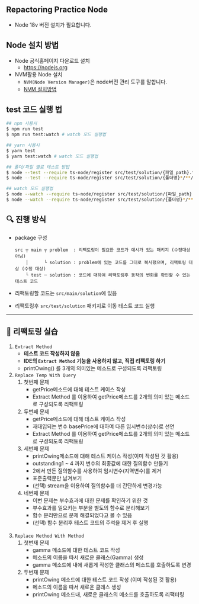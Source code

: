 ## Repactoring Practice Node
- Node 18v 버전 설치가 필요합니다.

## Node 설치 방법
- Node 공식홈페이지 다운로드 설치
    - https://nodejs.org
- NVM활용 Node 설치
  - `NVM(Node Version Manager)`은 node버전 관리 도구를 말합니다.
  - [NVM 설치방법](https://github.com/june2/refactoring-practice-node/blob/main/README_NVM.md)
  
## test 코드 실행 법
```sh
## npm 사용시
$ npm run test
$ npm run test:watch # watch 모드 실행법

## yarn 사용시
$ yarn test
$ yarn test:watch # watch 모드 실행법
```

```sh
## 폴더/파일 별로 테스트 방법
$ node --test --require ts-node/register src/test/solution/{파일_path}.ts
$ node --test --require ts-node/register src/test/solution/{폴더명}*/**/*.ts

## watch 모드 실행법
$ node --watch --require ts-node/register src/test/solution/{파일_path}.ts
$ node --watch --require ts-node/register src/test/solution/{폴더명}*/**/*.ts
```

## 🔍 진행 방식

- package 구성

  ```
  src ┬ main ┬ problem  : 리팩토링이 필요한 코드가 예시가 있는 패키지 (수정대상 아님) 
      │      └ solution : problem에 있는 코드를 그대로 복사했으며, 리팩토링 대상 (수정 대상)
      └ test ─ solution : 코드에 대하여 리팩토링후 동작의 변화를 확인할 수 있는 테스트 코드 
  ```
- 리팩토링할 코드는 `src/main/solution`에 있음
  <br>
- 리팩토링후 `src/test/solution` 패키지로 이동 테스트 코드 실행

---

## 🚀 리팩토링 실습

1. `Extract Method`
   - **테스트 코드 작성하지 않음**
   - **IDE의 `Extract Method` 기능을 사용하지 않고, 직접 리팩토링 하기**
   - printOwing() 를 3개의 의미있는 메소드로 구성되도록 리팩토링 
     <br>
2. `Replace Temp With Query`
   1. 첫번째 문제
      - getPrice메소드에 대해 테스트 케이스 작성
      - Extract Method 를 이용하여 getPrice메소드를 2개의 의미 있는 메소드로 구성되도록 리팩토링
   2. 두번째 문제
      - getPrice메소드에 대해 테스트 케이스 작성
      - 재대입되는 변수 basePrice에 대하여 다른 임시변수(상수)로 선언
      - Extract Method 를 이용하여 getPrice메소드를 2개의 의미 있는 메소드로 구성되도록 리팩토링
   3. 세번째 문제
      - printOwing메소드에 대해 테스트 케이스 작성(이미 작성된 것 활용)
      - outstanding1 ~ 4 까지 변수의 최종값에 대한 질의함수 만들기
      - 2에서 만든 질의함수를 사용하여 임시변수(지역변수)를 제거
      - 표준출력문만 남겨보기
      - (선택) stream을 이용하여 질의함수를 더 간단하게 변경가능
   4. 네번째 문제
      - 이번 문제는 부수효과에 대한 문제를 확인하기 위한 것
      - 부수효과를 일으키는 부분을 별도의 함수로 분리해보기
      - 함수 분리만으로 문제 해결되었다고 볼 수 있음 
      - (선택) 함수 분리후 테스트 코드의 주석을 제거 후 실행  
      <br>
3. `Replace Method With Method`
   1. 첫번재 문제
      - gamma 메소드에 대한 테스트 코드 작성
      - 메소드의 이름을 따서 새로운 클래스(Gamma) 생성
      - gamma 메소드에 내에 새롭게 작성한 클래스의 메소드를 호출하도록 변경
   2. 두번재 문제
      - printOwing 메소드에 대한 테스트 코드 작성 (이미 작성된 것 활용)
      - 메소드의 이름을 따서 새로운 클래스 생성
      - printOwing 메소드내, 새로운 클래스의 메소드를 호출하도록 리팩터링
      <br>